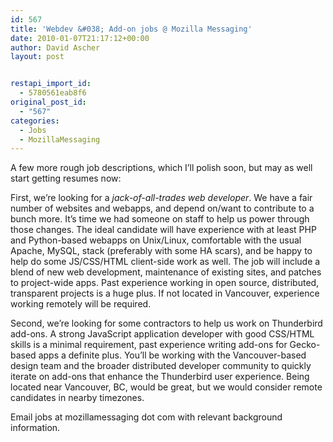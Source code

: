 ```yaml
---
id: 567
title: 'Webdev &#038; Add-on jobs @ Mozilla Messaging'
date: 2010-01-07T21:17:12+00:00
author: David Ascher
layout: post


restapi_import_id:
  - 5780561eab8f6
original_post_id:
  - "567"
categories:
  - Jobs
  - MozillaMessaging
---
```

A few more rough job descriptions, which I&#8217;ll polish soon, but may as well start getting resumes now:

First, we&#8217;re looking for a _jack-of-all-trades web developer_. We have a fair number of websites and webapps, and depend on/want to contribute to a bunch more. It&#8217;s time we had someone on staff to help us power through those changes. The ideal candidate will have experience with at least PHP and Python-based webapps on Unix/Linux, comfortable with the usual Apache, MySQL, stack (preferably with some HA scars), and be happy to help do some JS/CSS/HTML client-side work as well. The job will include a blend of new web development, maintenance of existing sites, and patches to project-wide apps. Past experience working in open source, distributed, transparent projects is a huge plus. If not located in Vancouver, experience working remotely will be required.

Second, we&#8217;re looking for some contractors to help us work on Thunderbird add-ons. A strong JavaScript application developer with good CSS/HTML skills is a minimal requirement, past experience writing add-ons for Gecko-based apps a definite plus. You&#8217;ll be working with the Vancouver-based design team and the broader distributed developer community to quickly iterate on add-ons that enhance the Thunderbird user experience. Being located near Vancouver, BC, would be great, but we would consider remote candidates in nearby timezones.

Email jobs at mozillamessaging dot com with relevant background information.